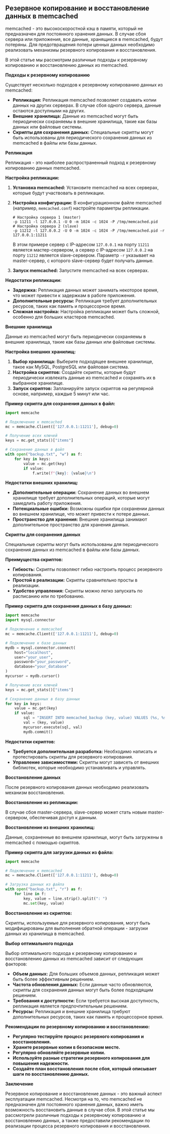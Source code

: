 ## Резервное копирование и восстановление данных в memcached

memcached - это высокоскоростной кэш в памяти, который не предназначен для постоянного хранения данных. В случае сбоя сервера или приложения, все данные, хранящиеся в memcached, будут потеряны. Для предотвращения потери ценных данных необходимо реализовать механизмы резервного копирования и восстановления.

В этой статье мы рассмотрим различные подходы к резервному копированию и восстановлению данных из memcached.

**Подходы к резервному копированию**

Существует несколько подходов к резервному копированию данных из memcached:

* **Репликация:**  Репликация memcached позволяет создавать копии данных на других серверах. В случае сбоя одного сервера, данные остаются доступными на других.
* **Внешние хранилища:**  Данные из memcached могут быть периодически сохраняемы в внешние хранилища, такие как базы данных или файловые системы.
* **Скрипты для сохранения данных:**  Специальные скрипты могут быть использованы для периодического сохранения данных из memcached в файлы или базы данных.

**Репликация**

Репликация - это наиболее распространенный подход к резервному копированию данных memcached. 

**Настройка репликации:**

1. **Установка memcached:** Установите memcached на всех серверах, которые будут участвовать в репликации.
2. **Настройка конфигурации:** В конфигурационном файле memcached (например, `memcached.conf`) настройте параметры репликации. 

    ```
    # Настройка сервера 1 (master)
    -p 11211 -l 127.0.0.1 -U 0 -m 1024 -c 1024 -P /tmp/memcached.pid
    # Настройка сервера 2 (slave)
    -p 11212 -l 127.0.0.2 -U 0 -m 1024 -c 1024 -P /tmp/memcached.pid -r 127.0.0.1:11211
    ```

    В этом примере сервер с IP-адресом `127.0.0.1` на порту `11211` является мастер-сервером, а сервер с IP-адресом `127.0.0.2` на порту `11212` является slave-сервером. Параметр `-r` указывает на master-сервер, с которого slave-сервер будет получать данные.
3. **Запуск memcached:** Запустите memcached на всех серверах.

**Недостатки репликации:**

* **Задержка:**  Репликация данных может занимать некоторое время, что может привести к задержкам в работе приложения.
* **Дополнительные ресурсы:** Репликация требует дополнительных ресурсов, таких как память и процессорное время.
* **Сложная настройка:**  Настройка репликации может быть сложной, особенно для больших кластеров memcached.

**Внешние хранилища**

Данные из memcached могут быть периодически сохраняемы в внешние хранилища, такие как базы данных или файловые системы.

**Настройка внешних хранилищ:**

1. **Выбор хранилища:**  Выберите подходящее внешнее хранилище, такое как MySQL, PostgreSQL или файловая система.
2. **Настройка скриптов:** Создайте скрипты, которые будут периодически извлекать данные из memcached и сохранять их в выбранное хранилище.
3. **Запуск скриптов:** Запланируйте запуск скриптов на регулярной основе, например, каждые 5 минут или час.

**Пример скрипта для сохранения данных в файл:**

```python
import memcache

# Подключение к memcached
mc = memcache.Client(['127.0.0.1:11211'], debug=0)

# Получение всех ключей
keys = mc.get_stats()["items"]

# Сохранение данных в файл
with open("backup.txt", "w") as f:
    for key in keys:
        value = mc.get(key)
        if value:
            f.write(f"{key}: {value}\n")
```

**Недостатки внешних хранилищ:**

* **Дополнительные операции:**  Сохранение данных во внешнем хранилище требует дополнительных операций, которые могут замедлить работу приложения.
* **Потенциальные ошибки:**  Возможны ошибки при сохранении данных во внешнем хранилище, что может привести к потере данных.
* **Пространство для хранения:**  Внешние хранилища занимают дополнительное пространство для хранения данных.

**Скрипты для сохранения данных**

Специальные скрипты могут быть использованы для периодического сохранения данных из memcached в файлы или базы данных.

**Преимущества скриптов:**

* **Гибкость:**  Скрипты позволяют гибко настроить процесс резервного копирования.
* **Простой в реализации:**  Скрипты сравнительно просты в реализации.
* **Удобство управления:**  Скрипты можно легко запускать по расписанию или по требованию.

**Пример скрипта для сохранения данных в базу данных:**

```python
import memcache
import mysql.connector

# Подключение к memcached
mc = memcache.Client(['127.0.0.1:11211'], debug=0)

# Подключение к базе данных
mydb = mysql.connector.connect(
    host="localhost",
    user="your_user",
    password="your_password",
    database="your_database"
)
mycursor = mydb.cursor()

# Получение всех ключей
keys = mc.get_stats()["items"]

# Сохранение данных в базу данных
for key in keys:
    value = mc.get(key)
    if value:
        sql = "INSERT INTO memcached_backup (key, value) VALUES (%s, %s)"
        val = (key, value)
        mycursor.execute(sql, val)
        mydb.commit()
```

**Недостатки скриптов:**

* **Требуется дополнительная разработка:**  Необходимо написать и протестировать скрипты для резервного копирования.
* **Управление зависимостями:**  Скрипты могут зависеть от внешних библиотек, которые необходимо устанавливать и управлять.

**Восстановление данных**

После резервного копирования данных необходимо реализовать механизм восстановления.

**Восстановление из репликации:**

В случае сбоя master-сервера, slave-сервер может стать новым master-сервером, обеспечивая доступ к данным.

**Восстановление из внешних хранилищ:**

Данные, сохраненные во внешнем хранилище, могут быть загружены в memcached с помощью скриптов.

**Пример скрипта для загрузки данных из файла:**

```python
import memcache

# Подключение к memcached
mc = memcache.Client(['127.0.0.1:11211'], debug=0)

# Загрузка данных из файла
with open("backup.txt", "r") as f:
    for line in f:
        key, value = line.strip().split(": ")
        mc.set(key, value)
```

**Восстановление из скриптов:**

Скрипты, используемые для резервного копирования, могут быть модифицированы для выполнения обратной операции - загрузки данных из хранилища в memcached.

**Выбор оптимального подхода**

Выбор оптимального подхода к резервному копированию и восстановлению данных из memcached зависит от следующих факторов:

* **Объем данных:**  Для больших объемов данных, репликация может быть более эффективным решением.
* **Частота обновления данных:**  Если данные часто обновляются, скрипты для сохранения данных могут быть более подходящим решением.
* **Требования к доступности:**  Если требуется высокая доступность, репликация является предпочтительным решением.
* **Ресурсы:**  Репликация и внешние хранилища требуют дополнительных ресурсов, таких как память и процессорное время.

**Рекомендации по резервному копированию и восстановлению:**

* **Регулярно тестируйте процесс резервного копирования и восстановления.**
* **Храните резервные копии в безопасном месте.**
* **Регулярно обновляйте резервные копии.**
* **Используйте разные стратегии резервного копирования для повышения надежности.**
* **Создайте план восстановления после сбоя, который описывает шаги по восстановлению данных.**

**Заключение**

Резервное копирование и восстановление данных - это важный аспект эксплуатации memcached. Несмотря на то, что memcached не предназначен для постоянного хранения данных, важно иметь возможность восстановить данные в случае сбоя. В этой статье мы рассмотрели различные подходы к резервному копированию и восстановлению данных, а также предоставили рекомендации по реализации процесса резервного копирования и восстановления.
